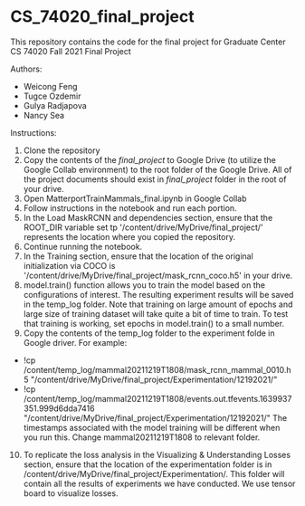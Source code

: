 # CS_74020_final_project

This repository contains the code for the final project for Graduate Center CS 74020 Fall 2021 Final Project


Authors:
- Weicong Feng
- Tugce Ozdemir
- Gulya Radjapova
- Nancy Sea

Instructions: 

1. Clone the repository
2. Copy the contents of the _final_project_ to Google Drive (to utilize the Google Collab environment) to the root folder of the Google Drive. All of the project documents should exist in _final_project_ folder in the root of your drive.
3. Open MatterportTrainMammals_final.ipynb in Google Collab
4. Follow instructions in the notebook and run each portion.
5. In the Load MaskRCNN and dependencies section, ensure that the ROOT_DIR variable set tp '/content/drive/MyDrive/final_project/' represents the location where you copied the repository.
6. Continue running the notebook.
7. In the Training section, ensure that the location of the original initialization via COCO is '/content/drive/MyDrive/final_project/mask_rcnn_coco.h5'  in your drive.
8. model.train() function allows you to train the model based on the configurations of interest. The resulting experiment results will be saved in the temp_log folder. Note that training on large amount of epochs and large size of training dataset will take quite a bit of time to train. To test that training is working, set epochs in model.train() to a small number.
9. Copy the contents of the temp_log folder to the experiment folde in Google driver. For example:
 * !cp /content/temp_log/mammal20211219T1808/mask_rcnn_mammal_0010.h5 "/content/drive/MyDrive/final_project/Experimentation/12192021/" 
* !cp /content/temp_log/mammal20211219T1808/events.out.tfevents.1639937351.999d6dda7416 "/content/drive/MyDrive/final_project/Experimentation/12192021/"
The timestamps associated with the model training will be different when you run this. Change mammal20211219T1808 to relevant folder.
10. To replicate the loss analysis in the Visualizing & Understanding Losses section, ensure that the location of the experimentation folder is in /content/drive/MyDrive/final_project/Experimentation/. This folder will contain all the results of experiments we have conducted. We use tensor board to visualize losses.
